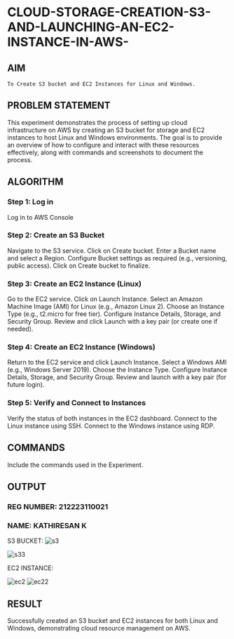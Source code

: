 # CLOUD-STORAGE-CREATION-S3-AND-LAUNCHING-AN-EC2-INSTANCE-IN-AWS-

  ## AIM
    To Create S3 bucket and EC2 Instances for Linux and Windows.
## PROBLEM STATEMENT
   This experiment demonstrates the process of setting up cloud infrastructure on AWS by creating an S3 bucket for storage and EC2 instances to host Linux and Windows environments. The goal is to provide an overview of how to configure and interact with these resources effectively, along with commands and screenshots to document the process.

## ALGORITHM
 ### Step 1: Log in
 
 Log in to AWS Console
 
 ### Step 2: Create an S3 Bucket
 
Navigate to the S3 service.
Click on Create bucket.
Enter a Bucket name and select a Region.
Configure Bucket settings as required (e.g., versioning, public access).
Click on Create bucket to finalize.

 ### Step 3: Create an EC2 Instance (Linux)
 
Go to the EC2 service.
Click on Launch Instance.
Select an Amazon Machine Image (AMI) for Linux (e.g., Amazon Linux 2).
Choose an Instance Type (e.g., t2.micro for free tier).
Configure Instance Details, Storage, and Security Group.
Review and click Launch with a key pair (or create one if needed).

 ### Step 4: Create an EC2 Instance (Windows)
 
Return to the EC2 service and click Launch Instance.
Select a Windows AMI (e.g., Windows Server 2019).
Choose the Instance Type.
Configure Instance Details, Storage, and Security Group.
Review and launch with a key pair (for future login).

 ### Step 5: Verify and Connect to Instances
 
Verify the status of both instances in the EC2 dashboard.
Connect to the Linux instance using SSH.
Connect to the Windows instance using RDP.

## COMMANDS
Include the commands used in the Experiment.

## OUTPUT
### REG NUMBER: 212223110021
### NAME: KATHIRESAN K

S3 BUCKET:
![s3](https://github.com/user-attachments/assets/4b48aec4-6d8d-4a2f-82d9-0ec941bec7af)

![s33](https://github.com/user-attachments/assets/e36d4c25-e28b-47ef-bc23-1ca7e8e85e91)


EC2 INSTANCE:

![ec2](https://github.com/user-attachments/assets/07790bb6-cda3-4f36-88c2-320f4dd289be)
![ec22](https://github.com/user-attachments/assets/6b24ce96-00ee-49c3-b64e-25a5326acb7b)


## RESULT
 
Successfully created an S3 bucket and EC2 instances for both Linux and Windows, demonstrating cloud resource management on AWS.
  


